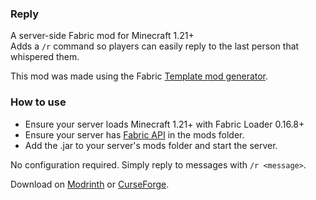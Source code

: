 ### Reply 
A server-side Fabric mod for Minecraft 1.21+ \
Adds a `/r` command so players can easily reply to the last person that whispered them.

This mod was made using the Fabric [Template mod generator](https://fabricmc.net/develop/template/).

### How to use 
- Ensure your server loads Minecraft 1.21+ with Fabric Loader 0.16.8+
- Ensure your server has [Fabric API](https://modrinth.com/mod/fabric-api) in the mods folder.
- Add the .jar to your server's mods folder and start the server.

No configuration required. Simply reply to messages with `/r <message>`.

Download on [Modrinth](https://modrinth.com/mod/reply) or [CurseForge](https://www.curseforge.com/minecraft/mc-mods/reply).